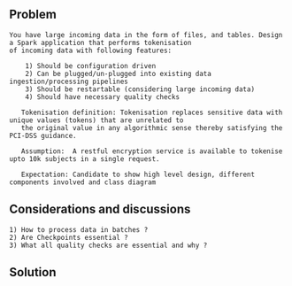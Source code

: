 ## Problem

    You have large incoming data in the form of files, and tables. Design a Spark application that performs tokenisation
    of incoming data with following features:
    
        1) Should be configuration driven 
        2) Can be plugged/un-plugged into existing data ingestion/processing pipelines 
        3) Should be restartable (considering large incoming data)
        4) Should have necessary quality checks
        
       Tokenisation definition: Tokenisation replaces sensitive data with unique values (tokens) that are unrelated to 
       the original value in any algorithmic sense thereby satisfying the PCI-DSS guidance.
       
       Assumption:  A restful encryption service is available to tokenise upto 10k subjects in a single request.
       
       Expectation: Candidate to show high level design, different components involved and class diagram 

## Considerations and discussions

    1) How to process data in batches ?
    2) Are Checkpoints essential ?
    3) What all quality checks are essential and why ?

## Solution